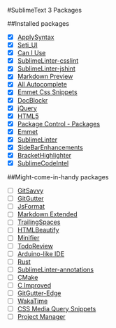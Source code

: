 #SublimeText 3 Packages

##Installed packages

- [x] [ApplySyntax](https://packagecontrol.io/packages/ApplySyntax)
- [x] [Seti_UI](https://packagecontrol.io/packages/Seti_UI)
- [x] [Can I Use](https://packagecontrol.io/packages/Can%20I%20Use)
- [x] [SublimeLinter-csslint](https://packagecontrol.io/packages/SublimeLinter-csslint)
- [x] [SublimeLinter-jshint](https://packagecontrol.io/packages/SublimeLinter-jshint)
- [x] [Markdown Preview](https://packagecontrol.io/packages/Markdown%20Preview)
- [x] [All Autocomplete](https://packagecontrol.io/packages/All%20Autocomplete)
- [x] [Emmet Css Snippets](https://packagecontrol.io/packages/Emmet%20Css%20Snippets)
- [x] [DocBlockr](https://packagecontrol.io/packages/DocBlockr)
- [x] [jQuery](https://packagecontrol.io/packages/jQuery)
- [x] [HTML5](https://packagecontrol.io/packages/HTML5)
- [x] [Package Control - Packages](https://packagecontrol.io/packages/Package%20Control)
- [x] [Emmet](https://packagecontrol.io/packages/Emmet)
- [x] [SublimeLinter](https://packagecontrol.io/packages/SublimeLinter)
- [x] [SideBarEnhancements](https://packagecontrol.io/packages/SideBarEnhancements)
- [x] [BracketHighlighter](https://packagecontrol.io/packages/BracketHighlighter)
- [x] [SublimeCodeIntel](https://packagecontrol.io/packages/SublimeCodeIntel)

##Might-come-in-handy packages

- [ ] [GitSavvy](https://packagecontrol.io/packages/GitSavvy)
- [ ] [GitGutter](https://packagecontrol.io/packages/GitGutter)
- [ ] [JsFormat](https://packagecontrol.io/packages/JsFormat)
- [ ] [Markdown Extended](https://packagecontrol.io/packages/Markdown%20Extended)
- [ ] [TrailingSpaces](https://packagecontrol.io/packages/TrailingSpaces)
- [ ] [HTMLBeautify](https://packagecontrol.io/packages/HTMLBeautify)
- [ ] [Minifier](https://packagecontrol.io/packages/Minifier)
- [ ] [TodoReview](https://packagecontrol.io/packages/TodoReview)
- [ ] [Arduino-like IDE](https://packagecontrol.io/packages/Arduino-like%20IDE)
- [ ] [Rust](https://packagecontrol.io/packages/Rust)
- [ ] [SublimeLinter-annotations](https://packagecontrol.io/packages/SublimeLinter-annotations)
- [ ] [CMake](https://packagecontrol.io/packages/CMake)
- [ ] [C Improved](https://packagecontrol.io/packages/C%20Improved)
- [ ] [GitGutter-Edge](https://packagecontrol.io/packages/GitGutter-Edge)
- [ ] [WakaTime](https://packagecontrol.io/packages/WakaTime)
- [ ] [CSS Media Query Snippets](https://packagecontrol.io/packages/CSS%20Media%20Query%20Snippets)
- [ ] [Project Manager](https://packagecontrol.io/packages/Project%20Manager)